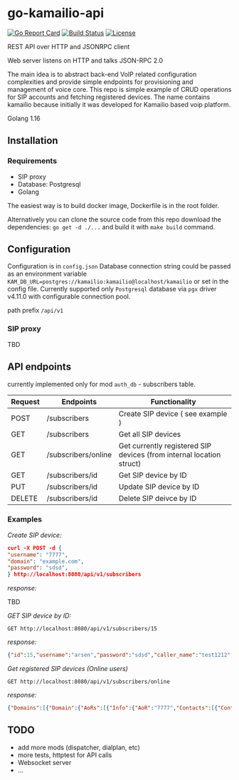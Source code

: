 # go-kamailio-api
[![Go Report Card](https://goreportcard.com/report/github.com/arsperger/go-kamailio-api)](https://goreportcard.com/report/github.com/arsperger/go-kamailio-api)
[![Build Status](https://www.travis-ci.com/arsperger/go-kamailio-api.svg?branch=main)](https://www.travis-ci.com/arsperger/go-kamailio-api)
[![License](https://img.shields.io/badge/License-MIT-blue.svg)](https://github.com/arsperger/go-kamailio-api/blob/main/LICENSE)

REST API over HTTP and JSONRPC client

Web server listens on HTTP and talks JSON-RPC 2.0

The main idea is to abstract back-end VoIP related configuration complexities and provide simple endpoints for provisioning and management of voice core. This repo is simple example of CRUD operations for SIP accounts  and fetching registered devices.
The name contains kamailio because initially it was developed for Kamailio based voip platform.

Golang 1.16

## Installation

### Requirements

* SIP proxy
* Database: Postgresql
* Golang

The easiest way is to build docker image, Dockerfile is in the root folder.

Alternatively you can clone the source code from this repo download the dependencies: `go get -d ./...` and build it with `make build` command.

## Configuration

Configuration is in `config.json`
Database connection string could be passed as an environment variable `KAM_DB_URL=postgres://kamailio:kamailio@localhost/kamailio` or set in the config file.
Currently supported only `Postgresql` database via `pgx` driver v4.11.0 with configurable connection pool.

path prefix `/api/v1`

### SIP proxy

TBD

## API endpoints

currently implemented only for mod `auth_db` - subscribers table.

Request | Endpoints           | Functionality
--------|---------------------|--------------------------------
POST    | /subscribers        | Create SIP device ( see example )
GET     | /subscribers        | Get all SIP devices
GET     | /subscribers/online | Get currently registered SIP devices (from internal location struct)
GET     | /subscribers/id     | Get SIP device by ID
PUT     | /subscribers/id     | Update SIP device by ID
DELETE  | /subscribers/id     | Delete SIP deivce by ID

### Examples

*Create SIP device:*

```json
curl -X POST -d {
"username": "7777",
"domain": "example.com",
"password": "sdsd",
} http://localhost:8080/api/v1/subscribers

```

*response:*

TBD

*GET SIP device by ID:*

`GET http://localhost:8080/api/v1/subscribers/15`

*response:*

```json
{"id":15,"username":"arsen","password":"sdsd","caller_name":"test1212","caller_number":"1212","active":true,"enable_push":true,"account_id":2,"agreement_id":2,"sip_profile_id":1,"allow_local_calls":false,"incoming_pricelist_id":2}
```

*Get registered SIP devices (Online users)*

`GET http://localhost:8080/api/v1/subscribers/online`

*response:*

```json
{"Domains":[{"Domain":{"AoRs":[{"Info":{"AoR":"7777","Contacts":[{"Contact":{"Address":"sip:7777@172.16.238.20:5060;ob;alias=172.16.238.20~5060~1","CFlags":4,"CSeq":55297,"Call-ID":"JWHwQwRDg38KCD88kZesPN810eTg973l","Expires":84,"Flags":1,"Instance":"[not set]","KA-Roundtrip":0,"Keepalive":1,"Last-Keepalive":1614616555,"Last-Modified":1614616555,"Methods":8159,"Path":"[not set]","Q":-1,"Received":"[not set]","Reg-Id":0,"Ruid":"uloc-603d17af-27-1","Server-Id":0,"Socket":"udp:172.16.238.14:5060","State":"CS_NEW","Tcpconn-Id":-1,"User-Agent":"PJSUA v2.9 Linux-5.9.198.212/x86_64"}}],"HashID":836344572}}],"Domain":"kamailio_location","Size":1024,"Stats":{"Max-Slots":1,"Records":1}}}]}
```

## TODO

* add more mods (dispatcher, dialplan, etc)
* more tests, httptest for API calls
* Websocket server
* ...
